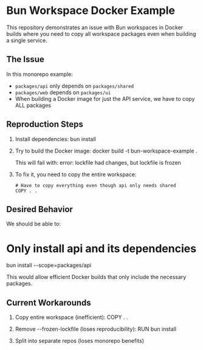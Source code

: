 # Bun Workspace Docker Example

This repository demonstrates an issue with Bun workspaces in Docker builds where you need to copy all workspace packages even when building a single service.

## The Issue

In this monorepo example:
- `packages/api` only depends on `packages/shared`
- `packages/web` depends on `packages/ui`
- When building a Docker image for just the API service, we have to copy ALL packages

## Reproduction Steps

1. Install dependencies:
   bun install

2. Try to build the Docker image:
   docker build -t bun-workspace-example .

   This will fail with:
   error: lockfile had changes, but lockfile is frozen

3. To fix it, you need to copy the entire workspace:
   ```
   # Have to copy everything even though api only needs shared
   COPY . .
   ```

## Desired Behavior

We should be able to:
# Only install api and its dependencies
bun install --scope=packages/api

This would allow efficient Docker builds that only include the necessary packages.

## Current Workarounds

1. Copy entire workspace (inefficient):
   COPY . .

2. Remove --frozen-lockfile (loses reproducibility):
   RUN bun install

3. Split into separate repos (loses monorepo benefits)
